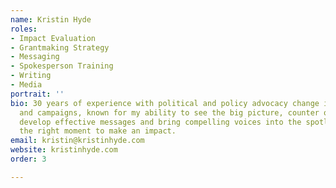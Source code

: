 ```yaml
---
name: Kristin Hyde
roles:
- Impact Evaluation
- Grantmaking Strategy
- Messaging
- Spokesperson Training
- Writing
- Media
portrait: ''
bio: 30 years of experience with political and policy advocacy change initiatives
  and campaigns, known for my ability to see the big picture, counter opposition,
  develop effective messages and bring compelling voices into the spotlight at just
  the right moment to make an impact.
email: kristin@kristinhyde.com
website: kristinhyde.com
order: 3

---
```

